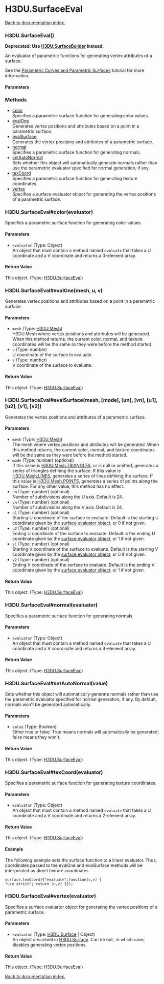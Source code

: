 # H3DU.SurfaceEval

[Back to documentation index.](index.md)

<a name='H3DU.SurfaceEval'></a>
### H3DU.SurfaceEval()

<b>Deprecated: Use <a href="H3DU.SurfaceBuilder.md">H3DU.SurfaceBuilder</a> instead.</b>

An evaluator of parametric functions for generating
vertex attributes of a surface.

See the <a href="tutorial-surfaces.md">Parametric Curves and Parametric Surfaces</a> tutorial for more information.

#### Parameters

### Methods

* [color](#H3DU.SurfaceEval_color)<br>Specifies a parametric surface function for generating color values.
* [evalOne](#H3DU.SurfaceEval_evalOne)<br>Generates vertex positions and attributes based on a point
in a parametric surface.
* [evalSurface](#H3DU.SurfaceEval_evalSurface)<br>Generates the vertex positions and attributes of a parametric
surface.
* [normal](#H3DU.SurfaceEval_normal)<br>Specifies a parametric surface function for generating normals.
* [setAutoNormal](#H3DU.SurfaceEval_setAutoNormal)<br>Sets whether this object will automatically generate
normals rather than use the parametric evaluator
specified for normal generation, if any.
* [texCoord](#H3DU.SurfaceEval_texCoord)<br>Specifies a parametric surface function for generating texture coordinates.
* [vertex](#H3DU.SurfaceEval_vertex)<br>Specifies a surface evaluator object for generating the vertex positions of a parametric surface.

<a name='H3DU.SurfaceEval_color'></a>
### H3DU.SurfaceEval#color(evaluator)

Specifies a parametric surface function for generating color values.

#### Parameters

* `evaluator` (Type: Object)<br>An object that must contain a method named <code>evaluate</code> that takes a U coordinate and a V coordinate and returns a 3-element array.

#### Return Value

This object. (Type: <a href="H3DU.SurfaceEval.md">H3DU.SurfaceEval</a>)

<a name='H3DU.SurfaceEval_evalOne'></a>
### H3DU.SurfaceEval#evalOne(mesh, u, v)

Generates vertex positions and attributes based on a point
in a parametric surface.

#### Parameters

* `mesh` (Type: <a href="H3DU.Mesh.md">H3DU.Mesh</a>)<br>H3DU.Mesh where vertex positions and attributes will be generated. When this method returns, the current color, normal, and texture coordinates will be the same as they were before the method started.
* `u` (Type: number)<br>U coordinate of the surface to evaluate.
* `v` (Type: number)<br>V coordinate of the surface to evaluate.

#### Return Value

This object. (Type: <a href="H3DU.SurfaceEval.md">H3DU.SurfaceEval</a>)

<a name='H3DU.SurfaceEval_evalSurface'></a>
### H3DU.SurfaceEval#evalSurface(mesh, [mode], [un], [vn], [u1], [u2], [v1], [v2])

Generates the vertex positions and attributes of a parametric
surface.

#### Parameters

* `mesh` (Type: <a href="H3DU.Mesh.md">H3DU.Mesh</a>)<br>The mesh where vertex positions and attributes will be generated. When this method returns, the current color, normal, and texture coordinates will be the same as they were before the method started.
* `mode` (Type: number) (optional)<br>If this value is <a href="H3DU.Mesh.md#H3DU.Mesh.TRIANGLES">H3DU.Mesh.TRIANGLES</a>, or is null or omitted, generates a series of triangles defining the surface. If this value is <a href="H3DU.Mesh.md#H3DU.Mesh.LINES">H3DU.Mesh.LINES</a>, generates a series of lines defining the surface. If this value is <a href="H3DU.Mesh.md#H3DU.Mesh.POINTS">H3DU.Mesh.POINTS</a>, generates a series of points along the surface. For any other value, this method has no effect.
* `un` (Type: number) (optional)<br>Number of subdivisions along the U axis. Default is 24.
* `vn` (Type: number) (optional)<br>Number of subdivisions along the V axis. Default is 24.
* `u1` (Type: number) (optional)<br>Starting U coordinate of the surface to evaluate. Default is the starting U coordinate given by the <a href="H3DU.SurfaceEval.md#H3DU.SurfaceEval_vertex">surface evaluator object</a>, or 0 if not given.
* `u2` (Type: number) (optional)<br>Ending U coordinate of the surface to evaluate. Default is the ending U coordinate given by the <a href="H3DU.SurfaceEval.md#H3DU.SurfaceEval_vertex">surface evaluator object</a>, or 1 if not given.
* `v1` (Type: number) (optional)<br>Starting V coordinate of the surface to evaluate. Default is the starting V coordinate given by the <a href="H3DU.SurfaceEval.md#H3DU.SurfaceEval_vertex">surface evaluator object</a>, or 0 if not given.
* `v2` (Type: number) (optional)<br>Ending V coordinate of the surface to evaluate. Default is the ending V coordinate given by the <a href="H3DU.SurfaceEval.md#H3DU.SurfaceEval_vertex">surface evaluator object</a>, or 1 if not given.

#### Return Value

This object. (Type: <a href="H3DU.SurfaceEval.md">H3DU.SurfaceEval</a>)

<a name='H3DU.SurfaceEval_normal'></a>
### H3DU.SurfaceEval#normal(evaluator)

Specifies a parametric surface function for generating normals.

#### Parameters

* `evaluator` (Type: Object)<br>An object that must contain a method named <code>evaluate</code> that takes a U coordinate and a V coordinate and returns a 3-element array.

#### Return Value

This object. (Type: <a href="H3DU.SurfaceEval.md">H3DU.SurfaceEval</a>)

<a name='H3DU.SurfaceEval_setAutoNormal'></a>
### H3DU.SurfaceEval#setAutoNormal(value)

Sets whether this object will automatically generate
normals rather than use the parametric evaluator
specified for normal generation, if any.
By default, normals won't be generated automatically.

#### Parameters

* `value` (Type: Boolean)<br>Either true or false. True means normals will automatically be generated; false means they won't.

#### Return Value

This object. (Type: <a href="H3DU.SurfaceEval.md">H3DU.SurfaceEval</a>)

<a name='H3DU.SurfaceEval_texCoord'></a>
### H3DU.SurfaceEval#texCoord(evaluator)

Specifies a parametric surface function for generating texture coordinates.

#### Parameters

* `evaluator` (Type: Object)<br>An object that must contain a method named <code>evaluate</code> that takes a U coordinate and a V coordinate and returns a 2-element array.

#### Return Value

This object. (Type: <a href="H3DU.SurfaceEval.md">H3DU.SurfaceEval</a>)

#### Example

The following example sets the surface
function to a linear evaluator. Thus, coordinates passed to the
evalOne and evalSurface methods will be interpolated as direct
texture coordinates.

    surface.texCoord({"evaluate":function(u,v) {
    "use strict"; return [u,v] }});

<a name='H3DU.SurfaceEval_vertex'></a>
### H3DU.SurfaceEval#vertex(evaluator)

Specifies a surface evaluator object for generating the vertex positions of a parametric surface.

#### Parameters

* `evaluator` (Type: <a href="H3DU.Surface.md">H3DU.Surface</a> | Object)<br>An object described in <a href="H3DU.Surface.md">H3DU.Surface</a>. Can be null, in which case, disables generating vertex positions.

#### Return Value

This object. (Type: <a href="H3DU.SurfaceEval.md">H3DU.SurfaceEval</a>)

[Back to documentation index.](index.md)

